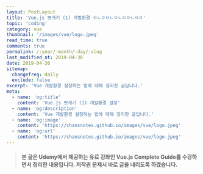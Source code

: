 ```yaml
---
layout: PostLayout
title: 'Vue.js 뽀개기 (1) 개발환경 ㅁㄴㅇㅁㄴㅇㄴㅁㅇㄴㅁㅇ'
topic: 'coding'
category: vue
thumbnail: '/images/vue/logo.jpeg'
read_time: true
comments: true
permalink: /:year/:month/:day/:slug
last_modified_at: 2019-04-30
date: 2019-04-30
sitemap:
  changefreq: daily
  exclude: false
excerpt: 'Vue 개발환경 설정하는 법에 대해 정리한 글입니다.'
meta:
  - name: 'og:title'
    content: 'Vue.js 뽀개기 (1) 개발환경 설정'
  - name: 'og:description'
    content: 'Vue 개발환경 설정하는 법에 대해 정리한 글입니다.'
  - name: 'og:image'
    content: 'https://chansnotes.github.io/images/vue/logo.jpeg'
  - name: 'og:url'
    content: 'https://chansnotes.github.io/images/vue/logo.jpeg'
---
```


> #### 본 글은 Udemy에서 제공하는 유료 강좌인 Vue.js Complete Guide를 수강하면서 정리한 내용입니다. 저작권 문제시 바로 글을 내리도록 하겠습니다.
